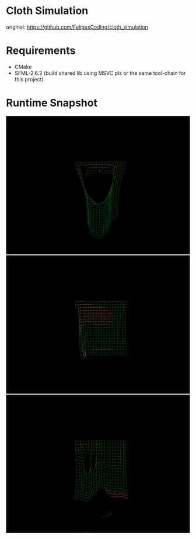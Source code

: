 # Cloth Simulation
original: https://github.com/FelipesCoding/cloth_simulation

# Requirements

- CMake
- SFML-2.6.2 (build shared lib using MSVC pls or the same tool-chain for this project)


# Runtime Snapshot
![example1](doc/images/example1.png)
![example1](doc/images/example2.jpg)
![example1](doc/images/example3.jpg)
